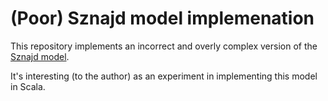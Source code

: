 # (Poor) Sznajd model implemenation

This repository implements an incorrect and overly complex version of the [Sznajd model](https://en.wikipedia.org/wiki/Sznajd_model).

It's interesting (to the author) as an experiment in implementing this model in Scala.

